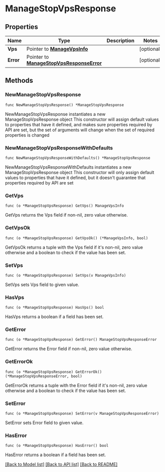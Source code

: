 # ManageStopVpsResponse

## Properties

Name | Type | Description | Notes
------------ | ------------- | ------------- | -------------
**Vps** | Pointer to [**ManageVpsInfo**](ManageVpsInfo.md) |  | [optional] 
**Error** | Pointer to [**ManageStopVpsResponseError**](ManageStopVpsResponseError.md) |  | [optional] 

## Methods

### NewManageStopVpsResponse

`func NewManageStopVpsResponse() *ManageStopVpsResponse`

NewManageStopVpsResponse instantiates a new ManageStopVpsResponse object
This constructor will assign default values to properties that have it defined,
and makes sure properties required by API are set, but the set of arguments
will change when the set of required properties is changed

### NewManageStopVpsResponseWithDefaults

`func NewManageStopVpsResponseWithDefaults() *ManageStopVpsResponse`

NewManageStopVpsResponseWithDefaults instantiates a new ManageStopVpsResponse object
This constructor will only assign default values to properties that have it defined,
but it doesn't guarantee that properties required by API are set

### GetVps

`func (o *ManageStopVpsResponse) GetVps() ManageVpsInfo`

GetVps returns the Vps field if non-nil, zero value otherwise.

### GetVpsOk

`func (o *ManageStopVpsResponse) GetVpsOk() (*ManageVpsInfo, bool)`

GetVpsOk returns a tuple with the Vps field if it's non-nil, zero value otherwise
and a boolean to check if the value has been set.

### SetVps

`func (o *ManageStopVpsResponse) SetVps(v ManageVpsInfo)`

SetVps sets Vps field to given value.

### HasVps

`func (o *ManageStopVpsResponse) HasVps() bool`

HasVps returns a boolean if a field has been set.

### GetError

`func (o *ManageStopVpsResponse) GetError() ManageStopVpsResponseError`

GetError returns the Error field if non-nil, zero value otherwise.

### GetErrorOk

`func (o *ManageStopVpsResponse) GetErrorOk() (*ManageStopVpsResponseError, bool)`

GetErrorOk returns a tuple with the Error field if it's non-nil, zero value otherwise
and a boolean to check if the value has been set.

### SetError

`func (o *ManageStopVpsResponse) SetError(v ManageStopVpsResponseError)`

SetError sets Error field to given value.

### HasError

`func (o *ManageStopVpsResponse) HasError() bool`

HasError returns a boolean if a field has been set.


[[Back to Model list]](../README.md#documentation-for-models) [[Back to API list]](../README.md#documentation-for-api-endpoints) [[Back to README]](../README.md)


